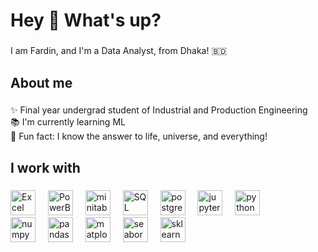 <h1 align="left">Hey 👋 What's up?</h1>

###

<p align="left">I am Fardin, and I'm a Data Analyst, from Dhaka! 🇧🇩 </p>

###

<h2 align="left">About me</h2>

###

<p align="left">✨ Final year undergrad student of Industrial and Production Engineering<br>📚 I'm currently learning ML<br> 🎲 Fun fact: I know the answer to life, universe, and everything!</p>

###

<h2 align="left">I work with</h2>

###

<div align="left">
  <img src="https://upload.wikimedia.org/wikipedia/commons/3/34/Microsoft_Office_Excel_%282019%E2%80%93present%29.svg" height="40" alt="Excel"  />
  <img width="12" />
  <img src="https://upload.wikimedia.org/wikipedia/commons/c/cf/New_Power_BI_Logo.svg" height="40" alt="PowerBI"  />
  <img width="12" />
  <img src="https://upload.wikimedia.org/wikipedia/commons/d/db/Minitab.svg" height="40" alt="minitab"  />
  <img width="12" />
  <img src="https://upload.wikimedia.org/wikipedia/commons/8/87/Sql_data_base_with_logo.png" height="40" alt="SQL"  />
  <img width="12" />
  <img src="https://upload.wikimedia.org/wikipedia/commons/2/29/Postgresql_elephant.svg" height="40" alt="postgres"  />
  <img width="12" />
  <img src="https://upload.wikimedia.org/wikipedia/commons/3/38/Jupyter_logo.svg" height="40" alt="jupyter"  />
  <img width="12" />
  <img src="https://upload.wikimedia.org/wikipedia/commons/c/c3/Python-logo-notext.svg" height="40" alt="python"  />
  <img width="12" /> <br>
  <img src="https://upload.wikimedia.org/wikipedia/commons/1/1a/NumPy_logo.svg" height="40" alt="numpy"  />
  <img width="12" />
  <img src="https://upload.wikimedia.org/wikipedia/commons/e/ed/Pandas_logo.svg" height="40" alt="pandas"  />
  <img width="12" />
  <img src="https://upload.wikimedia.org/wikipedia/commons/8/84/Matplotlib_icon.svg" height="40" alt="matplotlib"  />
  <img width="12" />
  <img src="https://seaborn.pydata.org/_static/logo-wide-lightbg.svg" height="40" alt="seaborn"  />
  <img width="12" />
  <img src="https://scikit-learn.org/stable/_images/scikit-learn-logo-notext.png" height="40" alt="sklearn"  />
</div>

###
